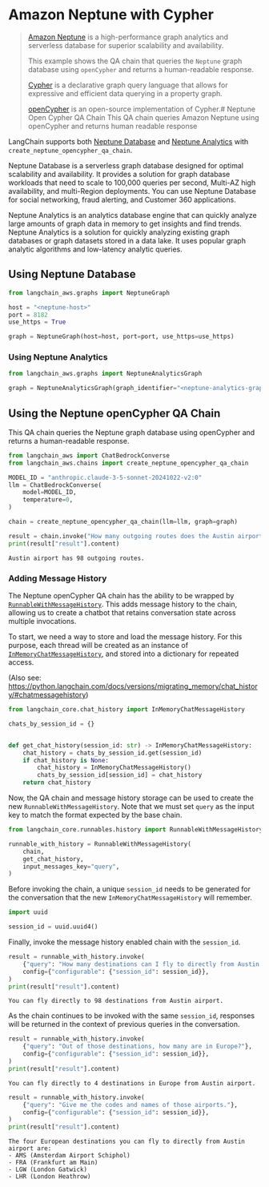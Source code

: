 # Amazon Neptune with Cypher

>[Amazon Neptune](https://aws.amazon.com/neptune/) is a high-performance graph analytics and serverless database for superior scalability and availability.
>
>This example shows the QA chain that queries the `Neptune` graph database using `openCypher` and returns a human-readable response.
>
>[Cypher](https://en.wikipedia.org/wiki/Cypher_(query_language)) is a declarative graph query language that allows for expressive and efficient data querying in a property graph.
>
>[openCypher](https://opencypher.org/) is an open-source implementation of Cypher.# Neptune Open Cypher QA Chain
This QA chain queries Amazon Neptune using openCypher and returns human readable response

LangChain supports both [Neptune Database](https://docs.aws.amazon.com/neptune/latest/userguide/intro.html) and [Neptune Analytics](https://docs.aws.amazon.com/neptune-analytics/latest/userguide/what-is-neptune-analytics.html) with `create_neptune_opencypher_qa_chain`.

Neptune Database is a serverless graph database designed for optimal scalability and availability. It provides a solution for graph database workloads that need to scale to 100,000 queries per second, Multi-AZ high availability, and multi-Region deployments. You can use Neptune Database for social networking, fraud alerting, and Customer 360 applications.

Neptune Analytics is an analytics database engine that can quickly analyze large amounts of graph data in memory to get insights and find trends. Neptune Analytics is a solution for quickly analyzing existing graph databases or graph datasets stored in a data lake. It uses popular graph analytic algorithms and low-latency analytic queries.



## Using Neptune Database


```python
from langchain_aws.graphs import NeptuneGraph

host = "<neptune-host>"
port = 8182
use_https = True

graph = NeptuneGraph(host=host, port=port, use_https=use_https)
```

### Using Neptune Analytics


```python
from langchain_aws.graphs import NeptuneAnalyticsGraph

graph = NeptuneAnalyticsGraph(graph_identifier="<neptune-analytics-graph-id>")
```

## Using the Neptune openCypher QA Chain

This QA chain queries the Neptune graph database using openCypher and returns a human-readable response.


```python
from langchain_aws import ChatBedrockConverse
from langchain_aws.chains import create_neptune_opencypher_qa_chain

MODEL_ID = "anthropic.claude-3-5-sonnet-20241022-v2:0"
llm = ChatBedrockConverse(
    model=MODEL_ID,
    temperature=0,
)

chain = create_neptune_opencypher_qa_chain(llm=llm, graph=graph)

result = chain.invoke("How many outgoing routes does the Austin airport have?")
print(result["result"].content)
```
```output
Austin airport has 98 outgoing routes.
```
### Adding Message History

The Neptune openCypher QA chain has the ability to be wrapped by [`RunnableWithMessageHistory`](https://python.langchain.com/v0.2/api_reference/core/runnables/langchain_core.runnables.history.RunnableWithMessageHistory.html#langchain_core.runnables.history.RunnableWithMessageHistory). This adds message history to the chain, allowing us to create a chatbot that retains conversation state across multiple invocations.

To start, we need a way to store and load the message history. For this purpose, each thread will be created as an instance of [`InMemoryChatMessageHistory`](https://python.langchain.com/api_reference/core/chat_history/langchain_core.chat_history.InMemoryChatMessageHistory.html), and stored into a dictionary for repeated access.

(Also see: https://python.langchain.com/docs/versions/migrating_memory/chat_history/#chatmessagehistory)


```python
from langchain_core.chat_history import InMemoryChatMessageHistory

chats_by_session_id = {}


def get_chat_history(session_id: str) -> InMemoryChatMessageHistory:
    chat_history = chats_by_session_id.get(session_id)
    if chat_history is None:
        chat_history = InMemoryChatMessageHistory()
        chats_by_session_id[session_id] = chat_history
    return chat_history
```

Now, the QA chain and message history storage can be used to create the new `RunnableWithMessageHistory`. Note that we must set `query` as the input key to match the format expected by the base chain.


```python
from langchain_core.runnables.history import RunnableWithMessageHistory

runnable_with_history = RunnableWithMessageHistory(
    chain,
    get_chat_history,
    input_messages_key="query",
)
```

Before invoking the chain, a unique `session_id` needs to be generated for the conversation that the new `InMemoryChatMessageHistory` will remember.


```python
import uuid

session_id = uuid.uuid4()
```

Finally, invoke the message history enabled chain with the `session_id`.


```python
result = runnable_with_history.invoke(
    {"query": "How many destinations can I fly to directly from Austin airport?"},
    config={"configurable": {"session_id": session_id}},
)
print(result["result"].content)
```
```output
You can fly directly to 98 destinations from Austin airport.
```
As the chain continues to be invoked with the same `session_id`, responses will be returned in the context of previous queries in the conversation.



```python
result = runnable_with_history.invoke(
    {"query": "Out of those destinations, how many are in Europe?"},
    config={"configurable": {"session_id": session_id}},
)
print(result["result"].content)
```
```output
You can fly directly to 4 destinations in Europe from Austin airport.
```

```python
result = runnable_with_history.invoke(
    {"query": "Give me the codes and names of those airports."},
    config={"configurable": {"session_id": session_id}},
)
print(result["result"].content)
```
```output
The four European destinations you can fly to directly from Austin airport are:
- AMS (Amsterdam Airport Schiphol)
- FRA (Frankfurt am Main)
- LGW (London Gatwick)
- LHR (London Heathrow)
```
